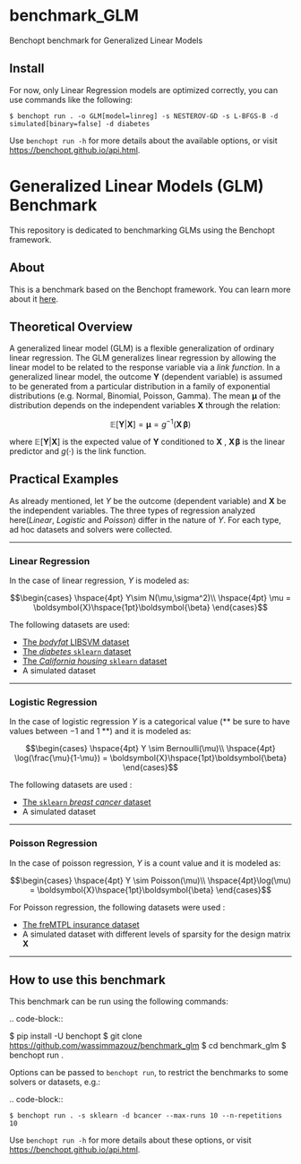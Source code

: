 # benchmark_GLM






Benchopt benchmark for Generalized Linear Models

Install
--------

For now, only Linear Regression models are optimized correctly, you can use commands like the following:

	$ benchopt run . -o GLM[model=linreg] -s NESTEROV-GD -s L-BFGS-B -d simulated[binary=false] -d diabetes


Use ``benchopt run -h`` for more details about the available options, or visit https://benchopt.github.io/api.html.




# **Generalized Linear Models** (GLM) Benchmark
This repository is dedicated to benchmarking GLMs using the Benchopt framework.

## **About**
This is a benchmark based on the Benchopt framework. You can learn more about it [here](https://benchopt.github.io/).

## **Theoretical Overview**
A generalized linear model (GLM) is a flexible generalization of ordinary linear regression. The GLM generalizes linear regression by allowing the linear model to be related to the response variable via a *link function*. In a generalized linear model, the outcome <span> $\mathbf{Y}$ </span> (dependent variable) is assumed to be generated from a particular distribution in a family of exponential distributions (e.g. Normal, Binomial, Poisson, Gamma). The mean <span> $\mathbf{\mu}$ </span> of the distribution depends on the independent variables <span> $\mathbf{X}$ </span> through the relation:

$$\mathbb{E}[\boldsymbol{Y}|\boldsymbol{X}] = \boldsymbol{\mu} = g^{-1}(\boldsymbol{X}\,\boldsymbol{\beta})$$

where <span> $\mathbb{E}[\boldsymbol{Y}|\boldsymbol{X}]$ </span> is the expected value of <span> $\boldsymbol{Y}$ </span> conditioned to <span> $\boldsymbol{X}$ </span>, <span> $\boldsymbol{X}\hspace{1pt}\boldsymbol{\beta}$ </span> is the linear predictor and <span> $g(\cdot)$ </span> is the link function.

##  **Practical Examples**
As already mentioned, let <span> $Y$ </span> be the outcome (dependent variable) and <span> $\mathbf{X}$ </span> be the independent variables. The three types of regression analyzed here(*Linear*, *Logistic* and *Poisson*) differ in the nature of $Y$. For each type, ad hoc datasets and solvers were collected.

------------------------

###  **Linear Regression**
In the case of linear regression, $Y$ is modeled as:

$$\begin{cases}
    \hspace{4pt} Y\sim N(\mu,\sigma^2)\\
    \hspace{4pt} \mu = \boldsymbol{X}\hspace{1pt}\boldsymbol{\beta}
\end{cases}$$

The following datasets are used:
* [The *bodyfat* LIBSVM dataset](https://www.csie.ntu.edu.tw/~cjlin/libsvmtools/datasets/regression.html)
* [The *diabetes* `sklearn` dataset](https://scikit-learn.org/stable/modules/generated/sklearn.datasets.load_diabetes.html)
* [The *California housing* `sklearn` dataset](https://scikit-learn.org/stable/modules/generated/sklearn.datasets.fetch_california_housing.html)
* A simulated dataset

------------------------

### **Logistic Regression**
In the case of logistic regression $Y$ is a categorical value (** be sure to have values between $-1$ and $1$ **) and it is modeled as:

$$\begin{cases}
    \hspace{4pt} Y \sim Bernoulli(\mu)\\
    \hspace{4pt} \log(\frac{\mu}{1-\mu}) = \boldsymbol{X}\hspace{1pt}\boldsymbol{\beta}
\end{cases}$$

The following datasets are used :
* [The `sklearn` *breast cancer* dataset](https://scikit-learn.org/stable/modules/generated/sklearn.datasets.load_breast_cancer.html)
* A simulated dataset

------------------------

### **Poisson Regression**
In the case of poisson regression, $Y$ is a count value and it is modeled as:

$$\begin{cases}
    \hspace{4pt} Y \sim Poisson(\mu)\\
    \hspace{4pt}\log(\mu) = \boldsymbol{X}\hspace{1pt}\boldsymbol{\beta}
\end{cases}$$

For Poisson regression, the following datasets were used :
* [The freMTPL insurance dataset](https://www.openml.org/search?type=data&status=active&id=41214)
* A simulated dataset with different levels of sparsity for the design matrix $\boldsymbol{X}$

------------------------

## How to use this benchmark

This benchmark can be run using the following commands:

.. code-block::

   $ pip install -U benchopt
   $ git clone https://github.com/wassimmazouz/benchmark_glm
   $ cd benchmark_glm
   $ benchopt run .

Options can be passed to ``benchopt run``, to restrict the benchmarks to some solvers or datasets, e.g.:

.. code-block::

	$ benchopt run . -s sklearn -d bcancer --max-runs 10 --n-repetitions 10


Use ``benchopt run -h`` for more details about these options, or visit https://benchopt.github.io/api.html.